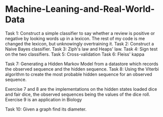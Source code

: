 # Machine-Leaning-and-Real-World-Data
Task 1: Construct a simple classifier to say whether a review is positive or negative by looking words up in a lexicon. The rest of my code is me changed the lexicon, but unknowingly overtraining it.
Task 2: Construct a Naive Bayes classifier.
Task 3: Ziph's law and Heaps' law.
Task 4: Sign test on the two classifiers.
Task 5: Cross-validation
Task 6: Fleiss' kappa

Task 7: Generating a Hidden Markov Model from a datastore which records the observed sequence and the hidden sequence.
Task 8: Using the Viterbi algorithm to create the most probable hidden sequence for an observed sequence.

Exercise 7 and 8 are the implementations on the hidden states loaded dice and fair dice, the observed sequences being the values of the dice roll.
Exercise 9 is an application in Biology

Task 10: Given a graph find its diameter.
 